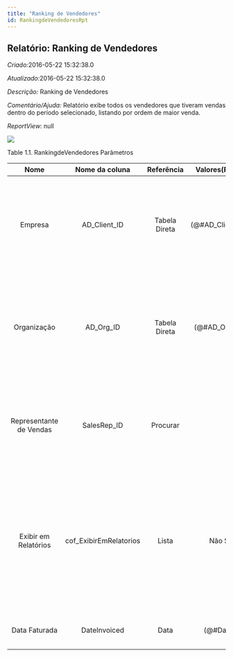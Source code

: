 ```yaml
---
title: "Ranking de Vendedores"
id: RankingdeVendedoresRpt
---
```

<div id="d188689e1" class="section chapter">

<div class="titlepage">

<div>

<div>

## Relatório: Ranking de Vendedores

</div>

</div>

</div>

<span class="emphasis"> *Criado:*</span>2016-05-22 15:32:38.0

<span class="emphasis">*Atualizado:*</span>2016-05-22 15:32:38.0

<span class="emphasis"> *Descrição:* </span>Ranking de Vendedores

<span class="emphasis"> *Comentário/Ajuda:* </span>Relatório exibe todos
os vendedores que tiveram vendas dentro do período selecionado, listando
por ordem de maior venda.

<span class="emphasis"> *ReportView:* </span>null

![](/img/manual/RankingdeVendedores.png)

<div id="d188689e26" class="table">

<div class="table-title">

Table 1.1. RankingdeVendedores
Parâmetros

</div>

<div class="table-contents">

|          Nome           |     Nome da coluna      |  Referência   |   Valores(Padrão)    |                                  Descrição                                   |                                                                                                         Comentário/Ajuda                                                                                                          |
| :---------------------: | :---------------------: | :-----------: | :------------------: | :--------------------------------------------------------------------------: | :-------------------------------------------------------------------------------------------------------------------------------------------------------------------------------------------------------------------------------: |
|         Empresa         |     AD\_Client\_ID      | Tabela Direta | (@\#AD\_Client\_ID@) |                   Empresa/Locatário para esta instalação.                    |                              Uma Empresa é uma Companhia ou uma Entidade Legal (pessoa jurídica). Dados não podem ser compartilhados entre Empresas. Locatário é um sinônimo para Empresa (Client).                               |
|       Organização       |       AD\_Org\_ID       | Tabela Direta |  (@\#AD\_Org\_ID@)   |                  Entidade organizacional dentro da Empresa                   |                                    Uma "Organização" é uma unidade de sua "Empresa" ou "Entidade Legal" - os exemplos são loja, departamento. Você pode compartilhar dados entre organizações.                                    |
| Representante de Vendas |      SalesRep\_ID       |   Procurar    |                      |          Representante de Vendas ou Promotor de Vendas da Companhia          |                                   O campo "Representante de Vendas" indica o representante de vendas para esta região. Qualquer Representante de Vendas tem que ser um usuário interno válido.                                    |
|  Exibir em Relatórios   | cof\_ExibirEmRelatorios |     Lista     |       Não Sim        | Indica se Documentos deste TdD são ou não exibidos em relatórios do sistema. | Usado por exemplo para excluir documentos que não compõem receitas de vendas (venda de ativo imobilizado, remessas, etc) ou outras situações. Consultar documentações para saber os relatórios que interpretam ou não esta opção. |
|      Data Faturada      |      DateInvoiced       |     Data      |      (@\#Date@)      |                    Data impressa na Fatura (Nota Fiscal)                     |                                                                                  A "Data Faturada" indica a data impressa na nota-fiscal/fatura.                                                                                  |

</div>

</div>

  

</div>

